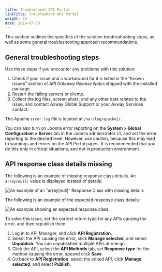 ```yaml
---
title: Troubleshoot API Portal
linkTitle: Troubleshoot API Portal
weight: 23
date: 2019-07-30
---
```


This section outlines the specifics of the solution troubleshooting steps, as well as some general troubleshooting approach recommendations.

General troubleshooting steps
-----------------------------

Use these steps if you encounter any problems with this solution:

1.  Check if your issue and a workaround for it is listed in the "Known issues" section of *API Gateway Release Notes* shipped with the installed package.
2.  Restart the failing servers or clients.
3.  Collect the log files, screen shots, and any other data related to the issue, and contact Axway Global Support or your Axway Services contact.

The Apache `error_log` file is located at `/var/log/apache2/`.

You can also turn on Joomla error reporting on the **System > Global Configuration > Server** tab in the Joomla administrator UI, and set the error reporting to the desired level. However, use caution, because this may lead to warnings and errors on the API Portal pages. It is recommended that you do this only in critical situations, and not in production environment.

API response class details missing
----------------------------------

The following is an example of missing response class details. An `array[null]` value is displayed instead of details:

![An example of an "array\[null\]" Response Class with missing details](/Images/APIPortal/troubleshooting1.png)

The following is an example of the expected response class details:

![An example showing an expected response class](/Images/APIPortal/troubleshooting2.png)

To solve this issue, set the correct return type for any APIs causing the error, and then republish them:

1.  Log in to API Manager, and click **API Registration**.
2.  Select the API causing the error, click **Manage selected**, and select **Unpublish**. You can unpublished multiple APIs at one go.
3.  Click the API, select the **API Methods** tab, set **Response type** for the method causing the error, spoand click **Save**.
4.  Go back to **API Registration**, select the edited API, click **Manage selected**, and select **Publish**.

